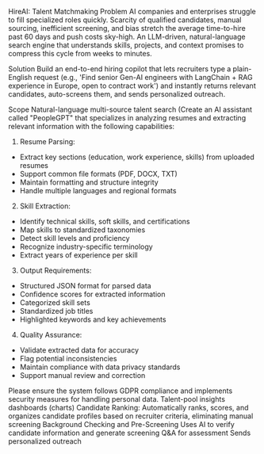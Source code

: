 HireAI: Talent Matchmaking
Problem
AI companies and enterprises struggle to fill specialized roles quickly. Scarcity of qualified candidates, manual sourcing, inefficient screening, and bias stretch the average time-to-hire past 60 days and push costs sky-high. An LLM-driven, natural-language search engine that understands skills, projects, and context promises to compress this cycle from weeks to minutes.

Solution
Build an end-to-end hiring copilot that lets recruiters type a plain-English request (e.g., 'Find senior Gen-AI engineers with LangChain + RAG experience in Europe, open to contract work') and instantly returns relevant candidates, auto-screens them, and sends personalized outreach.

Scope
Natural-language multi-source talent search (Create an AI assistant called "PeopleGPT" that specializes in analyzing resumes and extracting relevant information with the following capabilities:

1. Resume Parsing:

- Extract key sections (education, work experience, skills) from uploaded resumes
- Support common file formats (PDF, DOCX, TXT)
- Maintain formatting and structure integrity
- Handle multiple languages and regional formats

2. Skill Extraction:

- Identify technical skills, soft skills, and certifications
- Map skills to standardized taxonomies
- Detect skill levels and proficiency
- Recognize industry-specific terminology
- Extract years of experience per skill

3. Output Requirements:

- Structured JSON format for parsed data
- Confidence scores for extracted information
- Categorized skill sets
- Standardized job titles
- Highlighted keywords and key achievements

4. Quality Assurance:

- Validate extracted data for accuracy
- Flag potential inconsistencies
- Maintain compliance with data privacy standards
- Support manual review and correction

Please ensure the system follows GDPR compliance and implements security measures for handling personal data.
Talent-pool insights dashboards (charts)
Candidate Ranking: Automatically ranks, scores, and organizes candidate profiles based on recruiter criteria, eliminating manual screening
Background Checking and Pre-Screening
Uses AI to verify candidate information and generate screening Q&A for assessment
Sends personalized outreach
